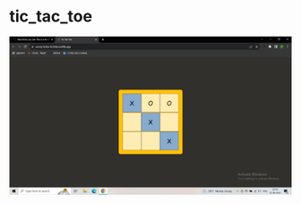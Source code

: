 # tic_tac_toe
<img src="https://github.com/hmu35/tic_tac_toe/blob/main/Screenshot%20(324).png?raw=true)https://github.com/hmu35/tic_tac_toe/blob/main/Screenshot%20(324).png?raw=true">
